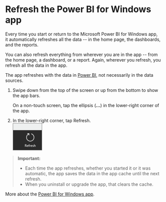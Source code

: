 ﻿<properties 
   pageTitle="Refresh the Power BI for Windows app"
   description="Refresh the Power BI for Windows app"
   services="powerbi" 
   documentationCenter="" 
   authors="maggiesMSFT" 
   manager="mblythe" 
   editor=""
   tags=""/>
 
<tags
   ms.service="powerbi"
   ms.devlang="NA"
   ms.topic="article"
   ms.tgt_pltfrm="NA"
   ms.workload="powerbi"
   ms.date="10/15/2015"
   ms.author="maggies"/>

# Refresh the Power BI for Windows app  

Every time you start or return to the Microsoft Power BI for Windows app, it automatically refreshes all the data -- in the home page, the dashboards, and the reports.

You can also refresh everything from wherever you are in the app -- from the home page, a dashboard, or a report. Again, wherever you refresh, you refresh all the data in the app.

The app refreshes with the data in [Power BI](http://powerbi.com), not necessarily in the data sources. 

1.  Swipe down from the top of the screen or up from the bottom to show the app bars.

    On a non-touch screen, tap the ellipsis (**...**) in the lower-right corner of the app.

2.  In the lower-right corner, tap Refresh.  
    ![](media/powerbi-mobile-refresh-the-windows-app/PBI_WinAppRefresh.png)

>**Important:**  
>-   Each time the app refreshes, whether you started it or it was automatic, the app saves the data in the app cache until the next refresh.   
>-   When you uninstall or upgrade the app, that clears the cache.

More about the [Power BI for Windows app](powerbi-service-windows-app-get-started.md).  
